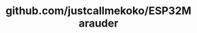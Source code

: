 ---
layout: post
title: github.com/justcallmekoko/ESP32Marauder
categories: link
tags: [انگلیسی, گیت‌هاب, برنامه‌نویسی]
---